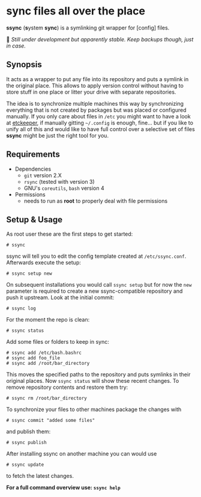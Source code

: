# sync files all over the place
**ssync** (**s**ystem **sync**) is a symlinking git wrapper for [config] files.

:construction: *Still under development but apparently stable. Keep backups though, just in case.*

## Synopsis
It acts as a wrapper to put any file into its repository and puts a symlink in the original place. This allows to apply version control without having to store stuff in one place or litter your drive with separate repositories.

The idea is to synchronize multiple machines this way by synchronizing everything that is not created by packages but was placed or configured manually. If you only care about files in `/etc` you might want to have a look at [etckeeper](https://github.com/joeyh/etckeeper), if manually gitting `~/.config` is enough, fine... but if you like to unify all of this and would like to have full control over a selective set of files **ssync** might be just the right tool for you.

## Requirements
- Dependencies
  - `git` version 2.X
  - `rsync` (tested with version 3)
  - GNU's `coreutils`, `bash` version 4
- Permissions
  - needs to run as **root** to properly deal with file permissions

## Setup & Usage
As root user these are the first steps to get started:
```
# ssync
```
ssync will tell you to edit the config template created at `/etc/ssync.conf`.
Afterwards execute the setup:
```
# ssync setup new
```
On subsequent installations you would call `ssync setup` but for now the `new` parameter is required to create a new ssync-compatible repository and push it upstream.
Look at the initial commit:
```
# ssync log
```
For the moment the repo is clean:
```
# ssync status
```
Add some files or folders to keep in sync:
```
# ssync add /etc/bash.bashrc
# ssync add foo_file
# ssync add /root/bar_directory
```
This moves the specified paths to the repository and puts symlinks in their original places.
Now `ssync status` will show these recent changes.
To remove repository contents and restore them try:
```
# ssync rm /root/bar_directory
```
To synchronize your files to other machines package the changes with
```
# ssync commit "added some files"
```
and publish them:
```
# ssync publish
```
After installing ssync on another machine you can would use
```
# ssync update
```
to fetch the latest changes.


**For a full command overview use: `ssync help`**
